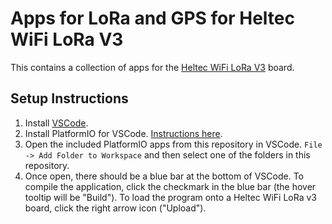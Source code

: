 Apps for LoRa and GPS for Heltec WiFi LoRa V3
=============================================

This contains a collection of apps for the [Heltec WiFi LoRa
V3](https://heltec.org/project/wifi-lora-32-v3/) board.


Setup Instructions
------------------

1. Install [VSCode](https://code.visualstudio.com/download).
2. Install PlatformIO for VSCode. [Instructions
   here](https://platformio.org/install/ide?install=vscode).
3. Open the included PlatformIO apps from this repository in VSCode. `File ->
   Add Folder to Workspace` and then select one of the folders in this
   repository.
4. Once open, there should be a blue bar at the bottom of VSCode. To compile the
   application, click the checkmark in the blue bar (the hover tooltip will be "Build").
   To load the program onto a Heltec WiFi LoRa v3 board, click the right arrow icon ("Upload").
